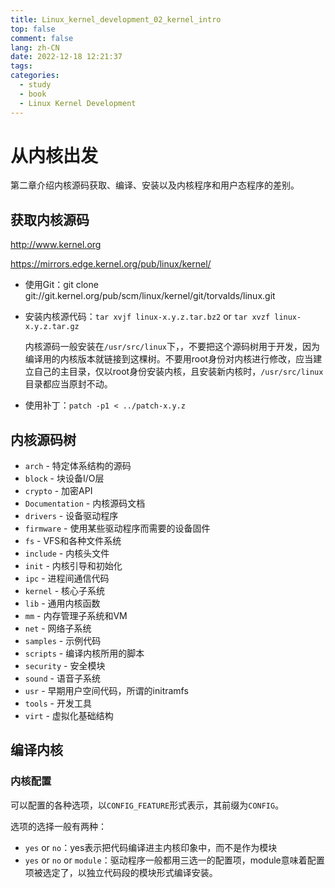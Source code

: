 ```yaml
---
title: Linux_kernel_development_02_kernel_intro
top: false
comment: false
lang: zh-CN
date: 2022-12-18 12:21:37
tags:
categories:
  - study
  - book
  - Linux Kernel Development
---
```


# 从内核出发

第二章介绍内核源码获取、编译、安装以及内核程序和用户态程序的差别。

## 获取内核源码

http://www.kernel.org

https://mirrors.edge.kernel.org/pub/linux/kernel/

- 使用Git：git clone git://git.kernel.org/pub/scm/linux/kernel/git/torvalds/linux.git

- 安装内核源代码：`tar xvjf linux-x.y.z.tar.bz2` or `tar xvzf linux-x.y.z.tar.gz`

  内核源码一般安装在`/usr/src/linux`下，，不要把这个源码树用于开发，因为编译用的内核版本就链接到这棵树。不要用root身份对内核进行修改，应当建立自己的主目录，仅以root身份安装内核，且安装新内核时，`/usr/src/linux`目录都应当原封不动。

- 使用补丁：`patch -p1 < ../patch-x.y.z`

## 内核源码树

- `arch` - 特定体系结构的源码
- `block` - 块设备I/O层
- `crypto` - 加密API
- `Documentation` - 内核源码文档
- `drivers` - 设备驱动程序
- `firmware` - 使用某些驱动程序而需要的设备固件
- `fs` - VFS和各种文件系统
- `include` - 内核头文件
- `init` - 内核引导和初始化
- `ipc` - 进程间通信代码
- `kernel` - 核心子系统
- `lib` - 通用内核函数
- `mm` - 内存管理子系统和VM
- `net` - 网络子系统
- `samples` - 示例代码
- `scripts` - 编译内核所用的脚本
- `security` - 安全模块
- `sound` - 语音子系统
- `usr` - 早期用户空间代码，所谓的initramfs
- `tools` - 开发工具
- `virt` - 虚拟化基础结构

## 编译内核

### 内核配置

可以配置的各种选项，以`CONFIG_FEATURE`形式表示，其前缀为`CONFIG`。

选项的选择一般有两种：

- `yes` or `no`：yes表示把代码编译进主内核印象中，而不是作为模块
- `yes` or `no` or `module`：驱动程序一般都用三选一的配置项，module意味着配置项被选定了，以独立代码段的模块形式编译安装。